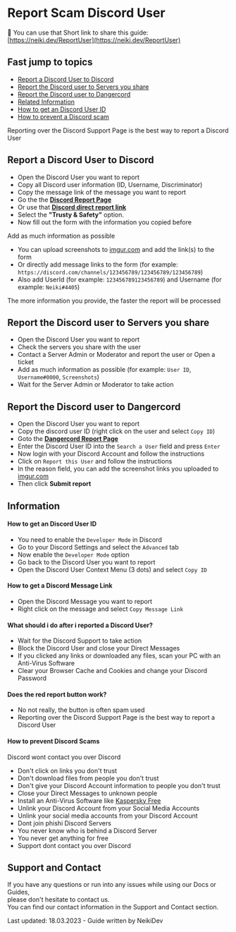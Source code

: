 # Report Scam Discord User

:link: You can use that Short link to share this guide: [https://neiki.dev/ReportUser](https://neiki.dev/ReportUser) 


## Fast jump to topics

* [Report a Discord User to Discord](#report-a-discord-user-to-discord)
* [Report the Discord user to Servers you share](#report-the-discord-user-to-servers-you-share)
* [Report the Discord user to Dangercord](#report-the-discord-user-to-dangercord)
* [Related Information](#information)
* [How to get an Discord User ID](#how-to-get-an-discord-user-id)
* [How to prevent a Discord scam](#how-to-prevent-discord-scams)

<p class="tip"> Reporting over the Discord Support Page is the best way to report a Discord User </p>

## Report a Discord User to Discord

* Open the Discord User you want to report
* Copy all Discord user information (ID, Username, Discriminator) 
* Copy the message link of the message you want to report
* Go the the **[Discord Report Page](https://support.discord.com/hc/en-us/requests/new)** 
* Or use that **[Discord direct report link](https://dis.gd/report)**
* Select the **"Trusty & Safety"** option.
* Now fill out the form with the information you copied before

<p class="warn"> Add as much information as possible </p>

* You can upload screenshots to [imgur.com](https://imgur.com/) and add the link(s) to the form
* Or directly add message links to the form (for example: `https://discord.com/channels/123456789/123456789/123456789`)
* Also add UserId (for example: `123456789123456789`) and Username (for example: `Neiki#4405`)

<p class="warn"> The more information you provide, the faster the report will be processed </p>

## Report the Discord user to Servers you share

* Open the Discord User you want to report
* Check the servers you share with the user
* Contact a Server Admin or Moderator and report the user or Open a ticket
* Add as much information as possible (for example: `User ID`, `Username#0000`, `Screenshots`)
* Wait for the Server Admin or Moderator to take action

## Report the Discord user to Dangercord

* Open the Discord User you want to report
* Copy the discord user ID (right click on the user and select `Copy ID`)
* Goto the **[Dangercord Report Page](https://dangercord.com/)** 
* Enter the Discord User ID into the `Search a User` field and press `Enter`
* Now login with your Discord Account and follow the instructions
* Click on `Report this User` and follow the instructions
* In the reason field, you can add the screenshot links you uploaded to [imgur.com](https://imgur.com/)
* Then click **Submit report**

## Information

#### How to get an Discord User ID

* You need to enable the `Developer Mode` in Discord
* Go to your Discord Settings and select the `Advanced` tab
* Now enable the `Developer Mode` option
* Go back to the Discord User you want to report
* Open the Discord User Context Menu (3 dots) and select `Copy ID`

#### How to get a Discord Message Link

* Open the Discord Message you want to report
* Right click on the message and select `Copy Message Link`

#### What should i do after i reported a Discord User?

* Wait for the Discord Support to take action
* Block the Discord User and close your Direct Messages
* If you clicked any links or downloaded any files, scan your PC with an Anti-Virus Software
* Clear your Browser Cache and Cookies and change your Discord Password

#### Does the red report button work?

* No not really, the button is often spam used
* Reporting over the Discord Support Page is the best way to report a Discord User

#### How to prevent Discord Scams

<p class="tip"> Discord wont contact you over Discord </p>

* Don't click on links you don't trust
* Don't download files from people you don't trust
* Don't give your Discord Account information to people you don't trust
* Close your Direct Messages to unknown people
* Install an Anti-Virus Software like [Kaspersky Free](https://www.kaspersky.com/downloads/free-antivirus)
* Unlink your Discord Account from your Social Media Accounts
* Unlink your social media accounts from your Discord Account
* Dont join phishi Discord Servers
* You never know who is behind a Discord Server
* You never get anything for free
* Support dont contact you over Discord

## Support and Contact
If you have any questions or run into any issues while using our Docs or Guides,  <br>
please don't hesitate to contact us. <br>
You can find our contact information in the Support and Contact section.

<p class="warn"> Last updated: 18.03.2023 - Guide written by NeikiDev </p>